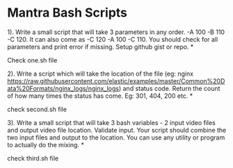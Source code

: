 # Mantra Bash Scripts
1). Write a small script that will take 3 parameters in any order. -A 100 -B 110 -C 120. It can also come as -C 120 -A 100 -C 110. You should check for all parameters and print error if missing. Setup github gist or repo. *

Check one.sh file

2). Write a script which will take the location of the file (eg: nginx https://raw.githubusercontent.com/elastic/examples/master/Common%20Data%20Formats/nginx_logs/nginx_logs) and status code. Return the count of how many times the status has come. Eg: 301, 404, 200 etc. *

check second.sh file

3). Write a small script that will take 3 bash variables - 2 input video files and output video file location. Validate input. Your script should combine the two input files and output to the location. You can use any utility or program to actually do the mixing. *

check third.sh file
